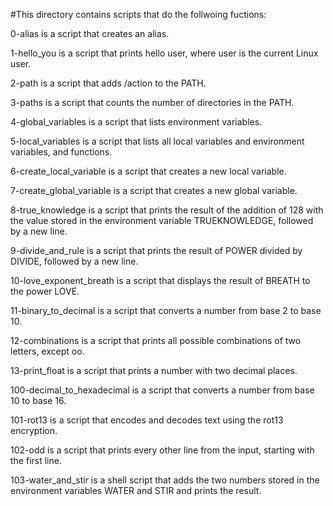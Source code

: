 #This directory contains scripts that do the follwoing fuctions:

 0-alias is a script that creates an alias.

 1-hello_you is a script that prints hello user, where user is the current Linux user.

 2-path is a script that adds /action to the PATH. 

 3-paths is a script that counts the number of directories in the PATH.

 4-global_variables is a script that lists environment variables.

 5-local_variables is a script that lists all local variables and environment variables, and functions.

 6-create_local_variable is a script that creates a new local variable.

 7-create_global_variable is a script that creates a new global variable.

 8-true_knowledge is a script that prints the result of the addition of 128 with the value stored in the environment variable TRUEKNOWLEDGE, followed by a new line.

 9-divide_and_rule is a script that prints the result of POWER divided by DIVIDE, followed by a new line.

 10-love_exponent_breath is a script that displays the result of BREATH to the power LOVE.

 11-binary_to_decimal is a script that converts a number from base 2 to base 10.

 12-combinations is a script that prints all possible combinations of two letters, except oo.

 13-print_float is a script that prints a number with two decimal places.

 100-decimal_to_hexadecimal is a script that converts a number from base 10 to base 16.

 101-rot13 is a script that encodes and decodes text using the rot13 encryption.

 102-odd is a script that prints every other line from the input, starting with the first line.

 103-water_and_stir is a shell script that adds the two numbers stored in the environment variables WATER and STIR and prints the result.
